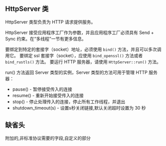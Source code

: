 ## HttpServer 类
HttpServer 类型负责为 HTTP 请求提供服务。

HttpServer 接受应用程序工厂作为参数，并且应用程序工厂必须具有 Send + Sync 约束。在“多线程”一节有更多信息。

要绑定到特定的套接字（socket）地址，必须使用 `bind()` 方法，并且可以多次调用它。
要绑定 ssl 套接字（socket），应使用 `bind_openssl()` 方法或者 `bind_rustls()` 方法。
要运行 HTTP 服务器，请使用 `HttpServer::run()` 方法。

run() 方法返回 Server 类型的实例，Server 类型的方法可用于管理 HTTP 服务器：
* pause() - 暂停接受传入的连接
* resume() - 重新开始接受传入的连接
* stop() - 停止处理传入的连接，停止所有工作线程，并退出
* shutdown_timeout(s) - 设置s秒关闭链接,默认关闭超时设置为 30 秒

## 缺省头
附加的,非标准协议需要的字段,自定义的部分

